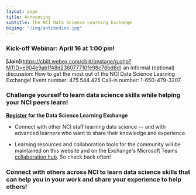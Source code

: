 ```yaml
---
layout: page
title: Announcing 
subtitle: The NCI Data Science Learning Exchange
bigimg: "/img/antibodies.jpg"
---
```

### Kick-off Webinar: April 16 at 1:00 pm!

**[Join]**(https://cbiit.webex.com/cbiit/onstage/g.php?MTID=e904e9ab1f48d236077710fe98c78bd8d) an informal (optional) discussion:            How to get the most out of the NCI Data Science Learning Exchange! Event number: 475 544 425       Call-in number: 1-650-479-3207


### Challenge yourself to learn data science skills while helping your NCI peers learn!

**[Register](http://bit.ly/NCI_datascience_peer2peer) for the Data Science Learning Exchange**

* Connect with other NCI staff learning data science — and with advanced learners who want to share their knowledge and experience.

* Learning resources and collaboration tools for the community will be maintained on this website and on the Exchange's Microsoft Teams [collaboration hub](https://teams.microsoft.com/l/team/19%3a82c18d91721048e7a69516e155ac554a%40thread.skype/conversations?groupId=ac0387a5-f532-4379-a234-73eca4399e11&tenantId=14b77578-9773-42d5-8507-251ca2dc2b06).  So check back often!

### Connect with others across NCI to learn data science skills that can help you in your work and share your experience to help others!
